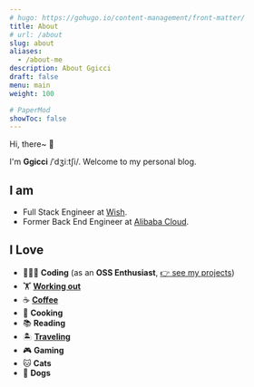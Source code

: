 ```yaml
---
# hugo: https://gohugo.io/content-management/front-matter/
title: About
# url: /about
slug: about
aliases:
  - /about-me
description: About Ggicci
draft: false
menu: main
weight: 100

# PaperMod
showToc: false
---
```


Hi, there~ :wave:

I'm **Ggicci** /ˈdʒiːtʃi/. Welcome to my personal blog.

## I am

- Full Stack Engineer at [Wish](https://www.wish.com).
- Former Back End Engineer at [Alibaba Cloud](https://www.aliyun.com).

## I Love

- 👨🏻‍💻 **Coding** (as an **OSS Enthusiast**, [:point_right: see my projects](/projects))
- 🏋️ [**Working out**](https://www.instagram.com/stories/highlights/17863871374836602/)
- ☕ [**Coffee**](https://www.instagram.com/stories/highlights/17961657733355721/)
- 🍳 **Cooking**
- 📚 **Reading**
- 🏝 [**Traveling**](https://www.instagram.com/stories/highlights/17849365495445038/)
- 🎮 **Gaming**
- 🐱 **Cats**
- 🐶 **Dogs**
